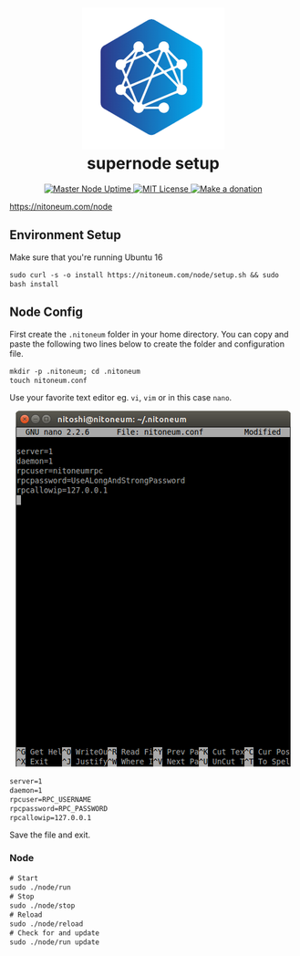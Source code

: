 <h1 align="center">
  <br>
  <a href="https://nitoneum.com"><img src="NiTNode.png" alt="nitoneum node" width="250"></a>
  <br>
  supernode setup
  <br>
</h1>
<p align="center">
<a href="https://nitoneum.com/">
  <img alt="Master Node Uptime" title="Master Node Uptime" src="https://img.shields.io/uptimerobot/ratio/7/m788016512-c588ac46f17e954369b914ca">
</a>
<a href="https://github.com/nitoneum/core/blob/main/COPYING">
  <img alt="MIT License" title="MIT License" src="https://img.shields.io/github/license/nitoneum/core">
</a>
<a href="https://github.com/nitoneum/donations#readme">
  <img alt="Make a donation" title="Make a donation" src="https://img.shields.io/badge/%24-donate-orange">
</a>
</p>

https://nitoneum.com/node

## Environment Setup
Make sure that you're running Ubuntu 16

``` shell
sudo curl -s -o install https://nitoneum.com/node/setup.sh && sudo bash install
```

## Node Config
First create the `.nitoneum` folder in your home directory. You can copy and paste the following two lines below to create the folder and configuration file.
``` shell
mkdir -p .nitoneum; cd .nitoneum
touch nitoneum.conf
```
Use your favorite text editor eg. `vi`, `vim` or in this case `nano`.
<p align="center">
<img alt="Node Config" src="nanoconfig.png">
</p> 

``` shell
server=1
daemon=1
rpcuser=RPC_USERNAME
rpcpassword=RPC_PASSWORD
rpcallowip=127.0.0.1
```
Save the file and exit.

### Node 

``` shell 
# Start
sudo ./node/run
# Stop 
sudo ./node/stop
# Reload
sudo ./node/reload
# Check for and update 
sudo ./node/run update
```
